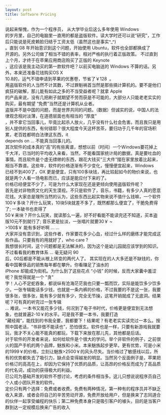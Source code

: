 ```yaml
---
layout: post
title: Software Pricing
---
```


<p>说起来惭愧，作为一个程序员， 从大学毕业后这么多年使用 Windows<br />
的岁月里，自己的电脑里一直用的都是盗版软件。读大学时还可以说“研究”，工作后只能说是死皮赖脸归结于工资太低（虽然这也是事实^_^)<br />
。直到 08 年开始意识到这个问题，开始使用 Ubuntu，软件也全部都换成了<br />
开源的。另外公司做了相当不错的表率，相对严格的执行着正版政策。 不过直到上个月，才终于在苹果应用商店购买了正版的 Keynote<br />
，这应该是我主动买的第一款软件吧？以前买电脑送的 Windows 不算的话。另外，本来还准备花钱购买OS X<br />
10.8的，运气不错申请到苹果的优惠卷，节省了￥128  。<br />
用盗版软件的人当然不计其数，不过罪魁祸首当然是那些搞计算机的。要不是他们疯狂的破解，那儿能有如此之多的不当受益者呢？就拿 Apple<br />
的产品来说，没有几把刷子就期望不劳而获是不可能的，大部分人只能老老实实的购买，最有期望 “免费”当然还是计算机从业者。<br />
盗版并不是中国的问题，而是世界共同的问题。（数据）但诚实的说，中国人的法律观念相对淡薄，在道德层面也有相当的 “厚度”<br />
，并不拿它当回事儿，毕竟比起杀人放火，几乎没有什么社会危害。而且我只是用别人提供的东西，有何错耶？很大程度今天这杯苦茶，要归功于几千年的官场积累，老百姓都明白法律这东西，it<br />
depends on ... 不能真当回事儿的。<br />
其次软件的成本真的“高”的有些离谱，想想以前（时间）一个Windows要花掉上千大洋，已当时的平均收入来看，当然，不能看国家统计局的数据，真是要吐血的事情。而且软件是个虚无缥缈的东西，跟花大钱买“三大件”摆在家里放着比起来，相当不靠谱。这些年，软件的价格逐渐有不少变化，慢慢便宜起来，Windows<br />
已经不到400了，OX 更是便宜，只有100多块钱，再比较起如今的物价来说，也就是两个人看一场电影而已，应该是能应付下来的了。<br />
价格已经便宜不少了，可是为什么大家现在还是更倾向使用盗版软件呢？<br />
首先是对非物质文化的天生漠视。不只是软件了，音乐，书籍，有多少人真的愿意花钱。大家总是理所当然的认为，这些东西比起实物来说不值什么钱嘛，一个软件<br />
100￥多块？开什么玩笑，10块5块就差不多了，既然都那么便宜了，干脆免费得了; 一本破书也卖得了<br />
50￥来块？开什么玩笑，就读那么一遍，好不好看能不能读完还不知道，买本盗版10元不到就行了; 音乐更是扯淡，一张唱片就要30￥ ~<br />
&gt;100$￥ 能有多好听啊 ... ...<br />
大家并没有意识到，这些作者，作家要花多少心血，经过什么样的磨练才能完成这些作品。只要我有的用就好了，who care ?<br />
我想很长时间，这个问题都是无法解决的，因为这个是幼儿园就应该学到的知识。不过看看我的教育体系 ... 毫无疑问 90<br />
后，00后都是不能从根上转变的两代人了。 其实现在的人大多还是不缺钱的，你看中国奢侈品的销售每年都在攀升。你看赚足了油水的<br />
iPhone 却能成为街机。为什么到了这些花点 “小钱” 的时候，反而大家囊中羞涩呢？我觉得就是一个 "贪"<br />
字！人心不足蛇吞象，都说纵有沧海茫茫我也只要一瓢而饮，实际是能饮多少饮多少。一张专辑能话多少钱，也就是一条内裤的价格，不过我要的不是这一张，我要很多张，很多张，能有多少就有多少，完全无节操，这笔开销就成了无底洞。结果呢？可有真的听完过一张专辑<br />
... 难说。一本书又能花多少钱，何况到了电子书时代，价格更是便宜到无法想象，也就普遍2-10￥的水平。可是我不要一本书，我要打造<br />
“藏经阁”，能找到的书我全要，我都要下！结果呢？有老老实实读完过一本么。按照中国老话，“书非借不能读也”，恐怕很玄。软件也是一样，只要有新游戏我就要玩，我才不关心能不能真的都玩，下载下来放在那儿先，其他都是后话。<br />
对于软件的开发者来说，如何给软件是个很大的学问。举个非软件的例子，之前很火的国产手机的两个品牌，魅族和小米。本来魅族起步更早，更有优势，可是小米的1999￥的价格，立刻让魅族&gt;2500￥的风头尽失。当价格过了敏感线以后，所有的优势都失去了吸引力，缺点会变得越发的明显。当然另个反面例子是，苹果把价格订的高高在上，却因为它保持了优质的品质，让高昂的价格反而成为了高品质的代名词，成功的获得极大的利益。<br />
已公司为基础开发的软件不想讨论，考虑的条件相当多。这儿只想说说程序员自己个人或小团队开发的软件。<br />
定价只有两个选择：免费或者收费。免费有两种情况，第一种有的程序员并不缺乏收入来源，或者会将自己的辛苦劳动开源，免费开放给用户，但是换来了志同道合的伙伴一起享受编程的快乐；第二种免费本身只是吸引客户的噱头，目的是当客户群到达一定规模后换来广告的收入<br />
&nbsp; &nbsp;</p>
